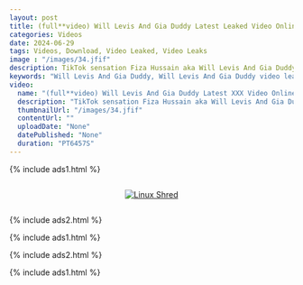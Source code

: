 ```yaml
---
layout: post
title: (full**video) Will Levis And Gia Duddy Latest Leaked Video Online
categories: Videos
date: 2024-06-29
tags: Videos, Download, Video Leaked, Video Leaks
image : "/images/34.jfif"
description: TikTok sensation Fiza Hussain aka Will Levis And Gia Duddy *** Leaked Video continues to remain in bad light and now the social media sensation has been hit by another video leak scandal.
keywords: "Will Levis And Gia Duddy, Will Levis And Gia Duddy video leaked, Will Levis And Gia Duddy Leaked Video, Will Levis And Gia Duddy Video Leaked, Watch Video Leaked, Leaked Video, Video Leaked"
video:
  name: "(full**video) Will Levis And Gia Duddy Latest XXX Video Online"
  description: "TikTok sensation Fiza Hussain aka Will Levis And Gia Duddy *** Leaked Video continues to remain in bad light and now the social media sensation has been hit by another video leak scandal."
  thumbnailUrl: "/images/34.jfif"
  contentUrl: ""
  uploadDate: "None"
  datePublished: "None"
  duration: "PT6457S"
---
```

{% include ads1.html %}

<div class="separator" style="clear: both;">
    <a rel="nofollow" target="_blank" href="/watch-video-1.html?link=aHR0cHM6Ly9sb29rZXAuYmxvZ3Nwb3QuY29tLw==" style="display: block; padding: 1em 0; text-align: center;">
        <img src="{{ site.baseurl }}/images/video.webp" alt="Linux Shred" title="Linux Shred">
    </a>
</div>

{% include ads2.html %}

{% include ads1.html %}

{% include ads2.html %}

{% include ads1.html %}
